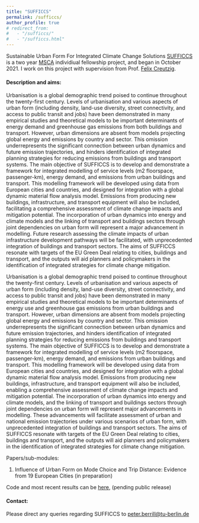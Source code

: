 ```yaml
---
title: "SUFFICCS"
permalink: /sufficcs/
author_profile: true
# redirect_from: 
#   - "/sufficcs/"
#   - "/sufficcs.html"
---
```

Sustainable Urban Form For Integrated Climate Change Solutions [SUFFICCS](https://cordis.europa.eu/project/id/101027476) is a two year [MSCA](https://marie-sklodowska-curie-actions.ec.europa.eu/actions/postdoctoral-fellowships) individiual fellowship project, and began in October 2021. I work on this project with supervision from Prof. [Felix Creutzig](https://www.mcc-berlin.net/en/about/team/creutzig-felix.html).

#### Description and aims:

Urbanisation is a global demographic trend poised to continue throughout the twenty-first century. Levels of urbanisation and various aspects of urban form (including density, land-use diversity, street connectivity, and access to public transit and jobs) have been demonstrated in many empirical studies and theoretical models to be important determinants of energy demand and greenhouse gas emissions from both buildings and transport. However, urban dimensions are absent from models projecting global energy and emissions by country and sector. This omission underrepresents the significant connection between urban dynamics and future emission trajectories, and hinders identification of integrated planning strategies for reducing emissions from buildings and transport systems. The main objective of SUFFICCS is to develop and demonstrate a framework for integrated modelling of service levels (m2 floorspace, passenger-km), energy demand, and emissions from urban buildings and transport. This modelling framework will be developed using data from European cities and countries, and designed for integration with a global dynamic material flow analysis model. Emissions from producing new buildings, infrastructure, and transport equipment will also be included, facilitating a comprehensive assessment of climate change impacts and mitigation potential. The incorporation of urban dynamics into energy and climate models and the linking of transport and buildings sectors through joint dependencies on urban form will represent a major advancement in modelling. Future research assessing the climate impacts of urban infrastructure development pathways will be facilitated, with unprecedented integration of buildings and transport sectors. The aims of SUFFICCS resonate with targets of the EU Green Deal relating to cities, buildings and transport, and the outputs will aid planners and policymakers in the identification of integrated strategies for climate change mitigation.

Urbanisation is a global demographic trend poised to continue throughout the twenty-first century. Levels of urbanisation and various aspects of urban form (including density, land-use diversity, street connectivity, and access to public transit and jobs) have been demonstrated in many empirical studies and theoretical models to be important determinants of energy use and greenhouse gas emissions from urban buildings and transport. However, urban dimensions are absent from models projecting global energy and emissions by country and sector. This omission underrepresents the significant connection between urban dynamics and future emission trajectories, and hinders identification of integrated planning strategies for reducing emissions from buildings and transport systems. The main objective of SUFFICCS is to develop and demonstrate a framework for integrated modelling of service levels (m2 floorspace, passenger-km), energy demand, and emissions from urban buildings and transport. This modelling framework will be developed using data from European cities and countries, and designed for integration with a global dynamic material flow analysis model. Emissions from producing new buildings, infrastructure, and transport equipment will also be included, enabling a comprehensive assessment of climate change impacts and mitigation potential. The incorporation of urban dynamics into energy and climate models, and the linking of transport and buildings sectors through joint dependencies on urban form will represent major advancements in modelling. These advancements will facilitate assessment of urban and national emission trajectories under various scenarios of urban form, with unprecedented integration of buildings and transport sectors. The aims of SUFFICCS resonate with targets of the EU Green Deal relating to cities, buildings and transport, and the outputs will aid planners and policymakers in the identification of integrated strategies for climate change mitigation.


Papers/sub-modules:
 1. Influence of Urban Form on Mode Choice and Trip Distance: Evidence from 19 European Cities (in preparation)

 Code and most recent results can be [here](https://github.com/peterberr/sufficcs_mobility), (pending public release)


#### Contact:
Please direct any queries regarding SUFFICCS to peter.berrill@tu-berlin.de